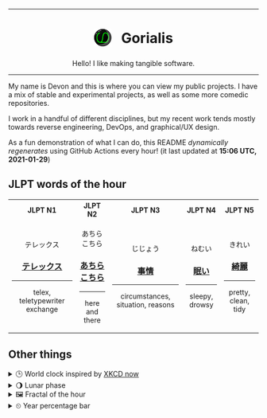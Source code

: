 ***

<h1 align="center">
<sub>
    <img src="readme/resources/avatar.png" height="36">
</sub>
&nbsp;
Gorialis
</h1>
<p align="center">
Hello! I like making tangible software.
</p>

***

My name is Devon and this is where you can view my public projects. I have a mix of stable and experimental projects, as well as some more comedic repositories.

I work in a handful of different disciplines, but my recent work tends mostly towards reverse engineering, DevOps, and graphical/UX design.

As a fun demonstration of what I can do, this README *dynamically regenerates* using GitHub Actions every hour! (it last updated at **15:06 UTC, 2021-01-29**)

<h2>JLPT words of the hour</h2>
<table>
    <tr>
        <th>JLPT N1</th>
        <th>JLPT N2</th>
        <th>JLPT N3</th>
        <th>JLPT N4</th>
        <th>JLPT N5</th>
    </tr>
    <tr>
        <td>
            <p align="center">テレックス</p>
            <h3 align="center"><b><a href="https://jisho.org/search/%E3%83%86%E3%83%AC%E3%83%83%E3%82%AF%E3%82%B9">テレックス</a></b></h3>
            <hr>
            <p align="center">telex,<wbr> teletypewriter exchange</p>
        </td>
        <td>
            <p align="center">あちらこちら</p>
            <h3 align="center"><b><a href="https://jisho.org/search/%E3%81%82%E3%81%A1%E3%82%89%E3%81%93%E3%81%A1%E3%82%89">あちらこちら</a></b></h3>
            <hr>
            <p align="center">here and there</p>
        </td>
        <td>
            <p align="center">じじょう</p>
            <h3 align="center"><b><a href="https://jisho.org/search/%E4%BA%8B%E6%83%85">事情</a></b></h3>
            <hr>
            <p align="center">circumstances,<wbr> situation,<wbr> reasons</p>
        </td>
        <td>
            <p align="center">ねむい</p>
            <h3 align="center"><b><a href="https://jisho.org/search/%E7%9C%A0%E3%81%84">眠い</a></b></h3>
            <hr>
            <p align="center">sleepy,<wbr> drowsy</p>
        </td>
        <td>
            <p align="center">きれい</p>
            <h3 align="center"><b><a href="https://jisho.org/search/%E7%B6%BA%E9%BA%97">綺麗</a></b></h3>
            <hr>
            <p align="center">pretty,<wbr> clean,<wbr> tidy</p>
        </td>
    </tr>
</table>

<h2>Other things</h2>
<details>
<summary>🕒  World clock inspired by <a href="https://xkcd.com/now">XKCD now</a></summary>

> <img src="generated/now.png" width="512">

</details>
<details>
<summary>🌖 Lunar phase</summary>

The moon is approximately 57.65% through its phase (Waning Gibbous).

</details>
<details>
<summary>&#x1f5bc; Fractal of the hour</summary>

> <img src="generated/fractal.png" width="512">

</details>
<details>
<summary>&#x23f2; Year percentage bar</summary>
<pre><code>2021 [█▁▁▁▁▁▁▁▁▁▁▁▁▁▁▁▁▁▁▁] 7.84%</code></pre>
</details>
